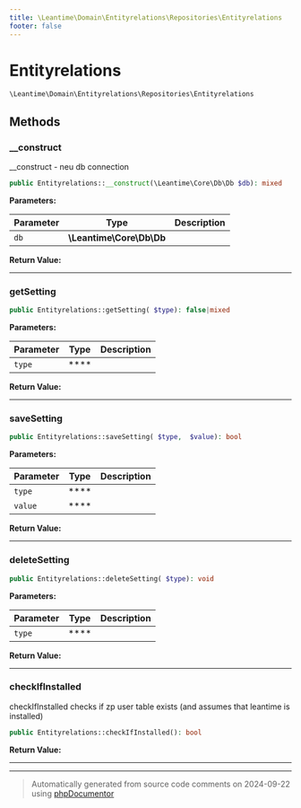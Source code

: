 ```yaml
---
title: \Leantime\Domain\Entityrelations\Repositories\Entityrelations
footer: false
---
```


# Entityrelations




`\Leantime\Domain\Entityrelations\Repositories\Entityrelations`




## Methods

### __construct

__construct - neu db connection

```php
public Entityrelations::__construct(\Leantime\Core\Db\Db $db): mixed
```








**Parameters:**

| Parameter | Type | Description |
|-----------|------|-------------|
| `db` | **\Leantime\Core\Db\Db** |  |


**Return Value:**





---
### getSetting



```php
public Entityrelations::getSetting( $type): false|mixed
```








**Parameters:**

| Parameter | Type | Description |
|-----------|------|-------------|
| `type` | **** |  |


**Return Value:**





---
### saveSetting



```php
public Entityrelations::saveSetting( $type,  $value): bool
```








**Parameters:**

| Parameter | Type | Description |
|-----------|------|-------------|
| `type` | **** |  |
| `value` | **** |  |


**Return Value:**





---
### deleteSetting



```php
public Entityrelations::deleteSetting( $type): void
```








**Parameters:**

| Parameter | Type | Description |
|-----------|------|-------------|
| `type` | **** |  |


**Return Value:**





---
### checkIfInstalled

checkIfInstalled checks if zp user table exists (and assumes that leantime is installed)

```php
public Entityrelations::checkIfInstalled(): bool
```









**Return Value:**





---


---
> Automatically generated from source code comments on 2024-09-22 using [phpDocumentor](http://www.phpdoc.org/)
